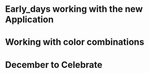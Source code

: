 # Early_days working with the new Application
# Working with color combinations
# December to Celebrate